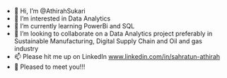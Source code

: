 - 👋 Hi, I’m @AthirahSukari
- 👀 I’m interested in Data Analytics
- 🌱 I’m currently learning PowerBi and SQL
- 💞️ I’m looking to collaborate on a Data Analytics project preferably in Sustainable Manufacturing, Digital Supply Chain and Oil and gas industry
- 📫 Please hit me up on LinkedIn www.linkedin.com/in/sahratun-athirah
- 💞️ Pleased to meet you!!!

<!---
AthirahSukari/AthirahSukari is a ✨ special ✨ repository because its `README.md` (this file) appears on your GitHub profile.
You can click the Preview link to take a look at your changes.
--->
